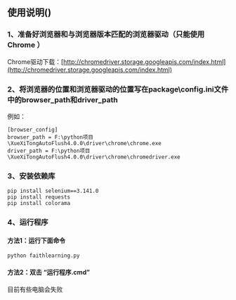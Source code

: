 ## 使用说明()
### 1、准备好浏览器和与浏览器版本匹配的浏览器驱动（只能使用 Chrome ）  
Chrome驱动下载：[http://chromedriver.storage.googleapis.com/index.html](http://chromedriver.storage.googleapis.com/index.html)
### 2、将浏览器的位置和浏览器驱动的位置写在package\config.ini文件中的browser_path和driver_path

例如：
```
[browser_config]
browser_path = F:\python项目\XueXiTongAutoFlush4.0.0\driver\chrome\chrome.exe
driver_path = F:\python项目\XueXiTongAutoFlush4.0.0\driver\chrome\chromedriver.exe
```

### 3、安装依赖库
```
pip install selenium==3.141.0
pip install requests
pip install colorama 
```

### 4、运行程序
#### 方法1：运行下面命令
~~~
python faithlearning.py
~~~

#### 方法2：双击 “运行程序.cmd”
目前有些电脑会失败